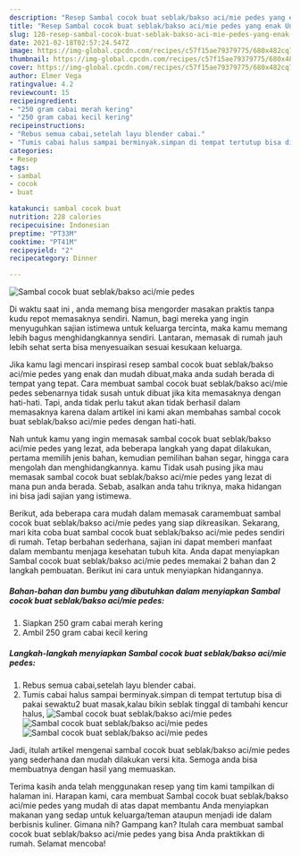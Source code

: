```yaml
---
description: "Resep Sambal cocok buat seblak/bakso aci/mie pedes yang enak Untuk Jualan"
title: "Resep Sambal cocok buat seblak/bakso aci/mie pedes yang enak Untuk Jualan"
slug: 120-resep-sambal-cocok-buat-seblak-bakso-aci-mie-pedes-yang-enak-untuk-jualan
date: 2021-02-18T02:57:24.547Z
image: https://img-global.cpcdn.com/recipes/c57f15ae79379775/680x482cq70/sambal-cocok-buat-seblakbakso-acimie-pedes-foto-resep-utama.jpg
thumbnail: https://img-global.cpcdn.com/recipes/c57f15ae79379775/680x482cq70/sambal-cocok-buat-seblakbakso-acimie-pedes-foto-resep-utama.jpg
cover: https://img-global.cpcdn.com/recipes/c57f15ae79379775/680x482cq70/sambal-cocok-buat-seblakbakso-acimie-pedes-foto-resep-utama.jpg
author: Elmer Vega
ratingvalue: 4.2
reviewcount: 15
recipeingredient:
- "250 gram cabai merah kering"
- "250 gram cabai kecil kering"
recipeinstructions:
- "Rebus semua cabai,setelah layu blender cabai."
- "Tumis cabai halus sampai berminyak.simpan di tempat tertutup bisa di pakai sewaktu2 buat masak,kalau bikin seblak tinggal di tambahi kencur halus,"
categories:
- Resep
tags:
- sambal
- cocok
- buat

katakunci: sambal cocok buat 
nutrition: 228 calories
recipecuisine: Indonesian
preptime: "PT33M"
cooktime: "PT41M"
recipeyield: "2"
recipecategory: Dinner

---
```



![Sambal cocok buat seblak/bakso aci/mie pedes](https://img-global.cpcdn.com/recipes/c57f15ae79379775/680x482cq70/sambal-cocok-buat-seblakbakso-acimie-pedes-foto-resep-utama.jpg)

Di waktu  saat ini , anda memang bisa mengorder masakan praktis tanpa kudu repot memasaknya sendiri. Namun, bagi mereka yang ingin menyuguhkan sajian istimewa untuk keluarga tercinta, maka kamu memang lebih bagus menghidangkannya sendiri. Lantaran, memasak di rumah jauh lebih sehat serta bisa menyesuaikan sesuai kesukaan keluarga.

Jika kamu lagi mencari inspirasi resep sambal cocok buat seblak/bakso aci/mie pedes yang enak dan mudah dibuat,maka anda sudah berada di tempat yang tepat. Cara membuat sambal cocok buat seblak/bakso aci/mie pedes  sebenarnya tidak susah untuk dibuat jika kita memasaknya dengan hati-hati. Tapi, anda tidak perlu takut akan tidak berhasil dalam memasaknya 
karena dalam artikel ini kami akan membahas sambal cocok buat seblak/bakso aci/mie pedes dengan hati-hati.  



Nah untuk kamu yang ingin memasak sambal cocok buat seblak/bakso aci/mie pedes yang lezat, ada beberapa langkah yang dapat dilakukan, pertama memilih jenis bahan, kemudian pemilihan bahan segar, hingga cara mengolah dan menghidangkannya. kamu Tidak usah pusing jika mau memasak sambal cocok buat seblak/bakso aci/mie pedes yang lezat di mana pun anda berada. Sebab, asalkan anda  tahu triknya, maka hidangan ini bisa jadi sajian yang istimewa.

Berikut, ada beberapa cara mudah dalam memasak caramembuat sambal cocok buat seblak/bakso aci/mie pedes yang siap dikreasikan. Sekarang, mari kita coba buat sambal cocok buat seblak/bakso aci/mie pedes sendiri di rumah. Tetap berbahan sederhana, sajian ini dapat memberi manfaat dalam membantu menjaga kesehatan tubuh kita. Anda dapat menyiapkan Sambal cocok buat seblak/bakso aci/mie pedes memakai 2 bahan dan 2 langkah pembuatan. Berikut ini cara untuk menyiapkan hidangannya.

<!--inarticleads1-->

##### Bahan-bahan dan bumbu yang dibutuhkan dalam menyiapkan Sambal cocok buat seblak/bakso aci/mie pedes:

1. Siapkan 250 gram cabai merah kering
1. Ambil 250 gram cabai kecil kering




<!--inarticleads2-->

##### Langkah-langkah menyiapkan Sambal cocok buat seblak/bakso aci/mie pedes:

1. Rebus semua cabai,setelah layu blender cabai.
1. Tumis cabai halus sampai berminyak.simpan di tempat tertutup bisa di pakai sewaktu2 buat masak,kalau bikin seblak tinggal di tambahi kencur halus,
<img src="https://img-global.cpcdn.com/steps/f1870de952131e56/160x128cq70/sambal-cocok-buat-seblakbakso-acimie-pedes-langkah-memasak-2-foto.jpg" alt="Sambal cocok buat seblak/bakso aci/mie pedes"><img src="https://img-global.cpcdn.com/steps/a657d41fe0756994/160x128cq70/sambal-cocok-buat-seblakbakso-acimie-pedes-langkah-memasak-2-foto.jpg" alt="Sambal cocok buat seblak/bakso aci/mie pedes"><img src="https://img-global.cpcdn.com/steps/72eaf8e5fea4ce69/160x128cq70/sambal-cocok-buat-seblakbakso-acimie-pedes-langkah-memasak-2-foto.jpg" alt="Sambal cocok buat seblak/bakso aci/mie pedes">



Jadi, itulah artikel mengenai  sambal cocok buat seblak/bakso aci/mie pedes  yang sederhana dan mudah dilakukan versi kita. Semoga anda bisa membuatnya dengan hasil yang memuaskan. 

Terima kasih anda telah menggunakan resep yang tim kami tampilkan di halaman ini. Harapan kami, cara membuat  Sambal cocok buat seblak/bakso aci/mie pedes yang mudah di atas dapat membantu Anda menyiapkan makanan yang sedap untuk keluarga/teman ataupun menjadi ide dalam berbisnis kuliner. Gimana nih? Gampang kan? Itulah cara membuat sambal cocok buat seblak/bakso aci/mie pedes yang bisa Anda praktikkan di rumah. Selamat mencoba!

